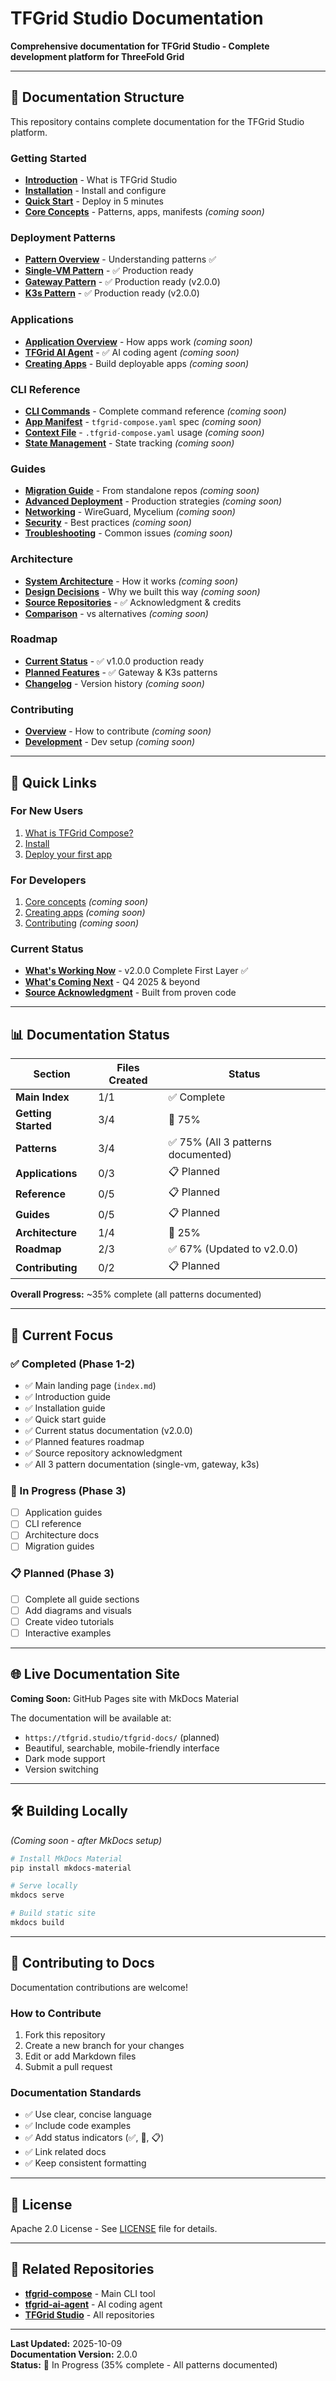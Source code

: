 # TFGrid Studio Documentation

**Comprehensive documentation for TFGrid Studio - Complete development platform for ThreeFold Grid**

---

## 📖 Documentation Structure

This repository contains complete documentation for the TFGrid Studio platform.

### Getting Started
- **[Introduction](getting-started/introduction.md)** - What is TFGrid Studio
- **[Installation](getting-started/installation.md)** - Install and configure
- **[Quick Start](getting-started/quickstart.md)** - Deploy in 5 minutes
- **[Core Concepts](getting-started/concepts.md)** - Patterns, apps, manifests _(coming soon)_

### Deployment Patterns
- **[Pattern Overview](patterns/overview.md)** - Understanding patterns ✅
- **[Single-VM Pattern](patterns/single-vm/)** - ✅ Production ready
- **[Gateway Pattern](patterns/gateway/)** - ✅ Production ready (v2.0.0)
- **[K3s Pattern](patterns/k3s/)** - ✅ Production ready (v2.0.0)

### Applications
- **[Application Overview](applications/overview.md)** - How apps work _(coming soon)_
- **[TFGrid AI Agent](applications/tfgrid-ai-agent/)** - ✅ AI coding agent _(coming soon)_
- **[Creating Apps](applications/creating-apps.md)** - Build deployable apps _(coming soon)_

### CLI Reference
- **[CLI Commands](reference/cli.md)** - Complete command reference _(coming soon)_
- **[App Manifest](reference/manifest.md)** - `tfgrid-compose.yaml` spec _(coming soon)_
- **[Context File](reference/context-file.md)** - `.tfgrid-compose.yaml` usage _(coming soon)_
- **[State Management](reference/state.md)** - State tracking _(coming soon)_

### Guides
- **[Migration Guide](guides/migration.md)** - From standalone repos _(coming soon)_
- **[Advanced Deployment](guides/deployment.md)** - Production strategies _(coming soon)_
- **[Networking](guides/networking.md)** - WireGuard, Mycelium _(coming soon)_
- **[Security](guides/security.md)** - Best practices _(coming soon)_
- **[Troubleshooting](guides/troubleshooting.md)** - Common issues _(coming soon)_

### Architecture
- **[System Architecture](architecture/overview.md)** - How it works _(coming soon)_
- **[Design Decisions](architecture/design-decisions.md)** - Why we built this way _(coming soon)_
- **[Source Repositories](architecture/source-repos.md)** - ✅ Acknowledgment & credits
- **[Comparison](architecture/comparison.md)** - vs alternatives _(coming soon)_

### Roadmap
- **[Current Status](roadmap/current.md)** - ✅ v1.0.0 production ready
- **[Planned Features](roadmap/planned.md)** - ✅ Gateway & K3s patterns
- **[Changelog](roadmap/changelog.md)** - Version history _(coming soon)_

### Contributing
- **[Overview](contributing/overview.md)** - How to contribute _(coming soon)_
- **[Development](contributing/development.md)** - Dev setup _(coming soon)_

---

## 🚀 Quick Links

### For New Users
1. [What is TFGrid Compose?](getting-started/introduction.md)
2. [Install](getting-started/installation.md)
3. [Deploy your first app](getting-started/quickstart.md)

### For Developers
1. [Core concepts](getting-started/concepts.md) _(coming soon)_
2. [Creating apps](applications/creating-apps.md) _(coming soon)_
3. [Contributing](contributing/overview.md) _(coming soon)_

### Current Status
- **[What's Working Now](roadmap/current.md)** - v2.0.0 Complete First Layer ✅
- **[What's Coming Next](roadmap/planned.md)** - Q4 2025 & beyond
- **[Source Acknowledgment](architecture/source-repos.md)** - Built from proven code

---

## 📊 Documentation Status

| Section | Files Created | Status |
|---------|---------------|--------|
| **Main Index** | 1/1 | ✅ Complete |
| **Getting Started** | 3/4 | 🔄 75% |
| **Patterns** | 3/4 | ✅ 75% (All 3 patterns documented) |
| **Applications** | 0/3 | 📋 Planned |
| **Reference** | 0/5 | 📋 Planned |
| **Guides** | 0/5 | 📋 Planned |
| **Architecture** | 1/4 | 🔄 25% |
| **Roadmap** | 2/3 | ✅ 67% (Updated to v2.0.0) |
| **Contributing** | 0/2 | 📋 Planned |

**Overall Progress:** ~35% complete (all patterns documented)

---

## 🎯 Current Focus

### ✅ Completed (Phase 1-2)
- ✅ Main landing page (`index.md`)
- ✅ Introduction guide
- ✅ Installation guide
- ✅ Quick start guide
- ✅ Current status documentation (v2.0.0)
- ✅ Planned features roadmap
- ✅ Source repository acknowledgment
- ✅ All 3 pattern documentation (single-vm, gateway, k3s)

### 🚧 In Progress (Phase 3)
- [ ] Application guides
- [ ] CLI reference
- [ ] Architecture docs
- [ ] Migration guides

### 📋 Planned (Phase 3)
- [ ] Complete all guide sections
- [ ] Add diagrams and visuals
- [ ] Create video tutorials
- [ ] Interactive examples

---

## 🌐 Live Documentation Site

**Coming Soon:** GitHub Pages site with MkDocs Material

The documentation will be available at:
- `https://tfgrid.studio/tfgrid-docs/` (planned)
- Beautiful, searchable, mobile-friendly interface
- Dark mode support
- Version switching

---

## 🛠️ Building Locally

_(Coming soon - after MkDocs setup)_

```bash
# Install MkDocs Material
pip install mkdocs-material

# Serve locally
mkdocs serve

# Build static site
mkdocs build
```

---

## 🤝 Contributing to Docs

Documentation contributions are welcome!

### How to Contribute
1. Fork this repository
2. Create a new branch for your changes
3. Edit or add Markdown files
4. Submit a pull request

### Documentation Standards
- ✅ Use clear, concise language
- ✅ Include code examples
- ✅ Add status indicators (✅, 🚧, 📋)
- ✅ Link related docs
- ✅ Keep consistent formatting

---

## 📝 License

Apache 2.0 License - See [LICENSE](LICENSE) file for details.

---

## 🔗 Related Repositories

- **[tfgrid-compose](https://github.com/tfgrid-studio/tfgrid-compose)** - Main CLI tool
- **[tfgrid-ai-agent](https://github.com/tfgrid-studio/tfgrid-ai-agent)** - AI coding agent
- **[TFGrid Studio](https://github.com/tfgrid-studio)** - All repositories

---

**Last Updated:** 2025-10-09  
**Documentation Version:** 2.0.0  
**Status:** 🔄 In Progress (35% complete - All patterns documented)
